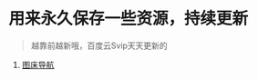 # 用来永久保存一些资源，持续更新

> 越靠前越新哦，百度云Svip天天更新的
1. [图床导航](https://github.com/anran-world/Anranawsl/blob/master/Archive/%E5%9B%BE%E5%BA%8A%E5%AF%BC%E8%88%AA.md)
